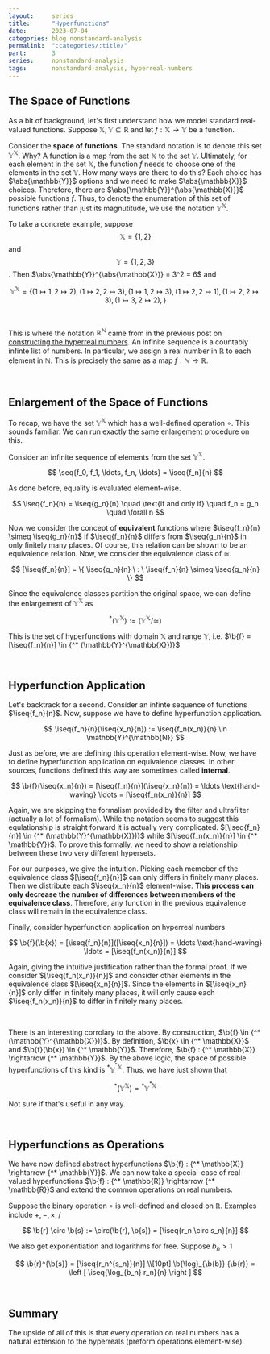 ```yaml
---
layout:     series
title:      "Hyperfunctions"
date:       2023-07-04
categories: blog nonstandard-analysis
permalink:  ":categories/:title/"
part:       3
series:     nonstandard-analysis
tags:       nonstandard-analysis, hyperreal-numbers
---
```


## The Space of Functions

As a bit of background, let's first understand how we model standard real-valued functions. Suppose $\mathbb{X}, \mathbb{Y} \subseteq \mathbb{R}$ and let $f : \mathbb{X} \rightarrow \mathbb{Y}$ be a function.

Consider the **space of functions**. The standard notation is to denote this set $\mathbb{Y}^{\mathbb{X}}$. Why? A function is a map from the set $\mathbb{X}$ to the set $\mathbb{Y}$. Ultimately, for each element in the set $\mathbb{X}$, the function $f$ needs to choose one of the elements in the set $\mathbb{Y}$. How many ways are there to do this? Each choice has $\abs{\mathbb{Y}}$ options and we need to make $\abs{\mathbb{X}}$ choices. Therefore, there are $\abs{\mathbb{Y}}^{\abs{\mathbb{X}}}$ possible functions $f$. Thus, to denote the enumeration of this set of functions rather than just its magnutitude, we use the notation $\mathbb{Y}^{\mathbb{X}}$.

To take a concrete example, suppose $$\mathbb{X} = \{ 1, 2 \}$$ and $$\mathbb{Y} = \{ 1, 2, 3 \}$$. Then $\abs{\mathbb{Y}}^{\abs{\mathbb{X}}} = 3^2 = 6$ and

$$
\mathbb{Y}^{\mathbb{X}} = \{ 
    (1 \mapsto 1, 2 \mapsto 2), (1 \mapsto 2, 2 \mapsto 3), (1 \mapsto 1, 2 \mapsto 3),
    (1 \mapsto 2, 2 \mapsto 1), (1 \mapsto 2, 2 \mapsto 3), (1 \mapsto 3, 2 \mapsto 2),
\}
$$

<br>

This is where the notation $\mathbb{R}^{\mathbb{N}}$ came from in the previous post on <a href="/blog/nonstandard-analysis/constructing-the-hyperreal-numbers" target="_blank">constructing the hyperreal numbers</a>. An infinite sequence is a countably infinte list of numbers. In particular, we assign a real number in $\mathbb{R}$ to each element in $\mathbb{N}$. This is precisely the same as a map $f : \mathbb{N} \rightarrow \mathbb{R}$. 

<br>

<!--
## Operations on Functions

Let $\circ$ be our operation of interest. **Note** that usually $\circ$ will denote function composition in this context. However, this is **not** how I'm using it.

If we assume that $\mathbb{Y}$ is closed under the $\circ$ operation, then this induces a well-defined $\circ$ operation on the space of functions. Let $f, g : \mathbb{X} \rightarrow \mathbb{Y}$.

$$
(f \circ g)(x) := f(x) \circ g(x)
$$

Since $\mathbb{Y}$ is closed under $\circ$, $f(x) \circ g(x) \in \mathbb{Y}$ for all $x \in \mathbb{X}$. Therefore, $f \circ g : \mathbb{X} \rightarrow \mathbb{Y}$.

<br>
-->

## Enlargement of the Space of Functions

To recap, we have the set $\mathbb{Y}^{\mathbb{X}}$ which has a well-defined operation $\circ$. This sounds familiar. We can run exactly the same enlargement procedure on this.

Consider an infinite sequence of elements from the set $\mathbb{Y}^{\mathbb{X}}$.

$$
\seq{f_0, f_1, \ldots, f_n, \ldots} = \iseq{f_n}{n}
$$

As done before, equality is evaluated element-wise.

$$
\iseq{f_n}{n} = \iseq{g_n}{n} \quad \text{if and only if} \quad f_n = g_n \quad \forall n
$$

Now we consider the concept of **equivalent** functions where $\iseq{f_n}{n} \simeq \iseq{g_n}{n}$ if $\iseq{f_n}{n}$ differs from $\iseq{g_n}{n}$ in only finitely many places. Of course, this relation can be shown to be an equivalence relation. Now, we consider the equivalence class of $\simeq$.

$$
[\iseq{f_n}{n}] = \{ \iseq{g_n}{n} \ : \ \iseq{f_n}{n} \simeq \iseq{g_n}{n} \}
$$

Since the equivalence classes partition the original space, we can define the enlargement of $\mathbb{Y}^{\mathbb{X}}$ as

$$
{^* (\mathbb{Y}^{\mathbb{X}})} := (\mathbb{Y}^{\mathbb{X}} / \simeq)
$$

This is the set of hyperfunctions with domain $\mathbb{X}$ and range $\mathbb{Y}$, i.e. $\b{f} = [\iseq{f_n}{n}] \in {^* (\mathbb{Y}^{\mathbb{X}})}$

<br>

## Hyperfunction Application

Let's backtrack for a second. Consider an infinte sequence of functions $\iseq{f_n}{n}$. Now, suppose we have to define hyperfunction application.

$$
\iseq{f_n}{n}(\iseq{x_n}{n}) := \iseq{f_n(x_n)}{n} \in \mathbb{Y}^{\mathbb{N}}
$$

Just as before, we are defining this operation element-wise. Now, we have to define hyperfunction application on equivalence classes. In other sources, functions defined this way are sometimes called **internal**.

$$
\b{f}(\iseq{x_n}{n}) = [\iseq{f_n}{n}](\iseq{x_n}{n}) = \ldots \text{hand-waving} \ldots = [\iseq{f_n(x_n)}{n}]
$$

Again, we are skipping the formalism provided by the filter and ultrafilter (actually a lot of formalism). While the notation seems to suggest this equlationship is straight forward it is actually very complicated. $[\iseq{f_n}{n}] \in {^* (\mathbb{Y}^{\mathbb{X}})}$ while $[\iseq{f_n(x_n)}{n}] \in {^* \mathbb{Y}}$. To prove this formally, we need to show a relationship between these two very different hypersets.

For our purposes, we give the intuition. Picking each memeber of the equivalence class $[\iseq{f_n}{n}]$ can only differs in finitely many places. Then we distribute each $\iseq{x_n}{n}$ element-wise. **This process can only decrease the number of differences between members of the equivalence class**. Therefore, any function in the previous equivalence class will remain in the equivalence class.

Finally, consider hyperfunction application on hyperreal numbers

$$
\b{f}(\b{x}) = [\iseq{f_n}{n}]([\iseq{x_n}{n}]) = \ldots \text{hand-waving} \ldots = [\iseq{f_n(x_n)}{n}]
$$

Again, giving the intuitive justification rather than the formal proof. If we consider $[\iseq{f_n(x_n)}{n}]$ and consider other elements in the equivalence class $[\iseq{x_n}{n}]$. Since the elements in $[\iseq{x_n}{n}]$ only differ in finitely many places, it will only cause each $\iseq{f_n(x_n)}{n}$ to differ in finitely many places.

<br>

There is an interesting corrolary to the above. By construction, $\b{f} \in {^* (\mathbb{Y}^{\mathbb{X}})}$. By definition, $\b{x} \in {^* \mathbb{X}}$ and $\b{f}(\b{x}) \in {^* \mathbb{Y}}$. Therefore, $\b{f} : {^* \mathbb{X}} \rightarrow {^* \mathbb{Y}}$. By the above logic, the space of possible hyperfunctions of this kind is ${^* \mathbb{Y}}^{^* \mathbb{X}}$. Thus, we have just shown that

$$
{^* (\mathbb{Y}^{\mathbb{X}})} = {^* \mathbb{Y}}^{^* \mathbb{X}}
$$

Not sure if that's useful in any way.

<br>

## Hyperfunctions as Operations

We have now defined abstract hyperfunctions $\b{f} : {^* \mathbb{X}} \rightarrow {^* \mathbb{Y}}$. We can now take a special-case of real-valued hyperfunctions $\b{f} : {^* \mathbb{R}} \rightarrow {^* \mathbb{R}}$ and extend the common operations on real numbers.

Suppose the binary operation $\circ$ is well-defined and closed on $\mathbb{R}$. Examples include $+, -, \times, /$

$$
\b{r} \circ \b{s} := \circ(\b{r}, \b{s}) = [\iseq{r_n \circ s_n}{n}]
$$

We also get exponentiation and logarithms for free. Suppose $b_n > 1$

$$
\b{r}^{\b{s}} = [\iseq{r_n^{s_n}}{n}] \\[10pt]
\b{\log}_{\b{b}} {\b{r}} = \left [ \iseq{\log_{b_n} r_n}{n} \right ]
$$

<br>

## Summary

The upside of all of this is that every operation on real numbers has a natural extension to the hyperreals (preform operations element-wise).